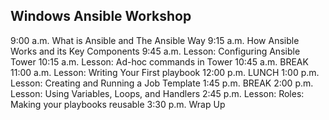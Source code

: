 Windows Ansible Workshop
------------------------
9:00 a.m.   What is Ansible and The Ansible Way
9:15 a.m.   How Ansible Works and its Key Components
9:45 a.m.   Lesson: Configuring Ansible Tower
10:15 a.m.  Lesson: Ad-hoc commands in Tower
10:45 a.m.  BREAK
11:00 a.m.  Lesson: Writing Your First playbook
12:00 p.m.  LUNCH
1:00 p.m.   Lesson: Creating and Running a Job Template
1:45 p.m.   BREAK
2:00 p.m.   Lesson: Using Variables, Loops, and Handlers
2:45 p.m.   Lesson: Roles: Making your playbooks reusable
3:30 p.m.   Wrap Up
